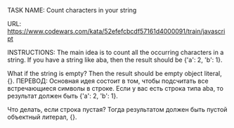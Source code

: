 TASK NAME: Count characters in your string

URL: https://www.codewars.com/kata/52efefcbcdf57161d4000091/train/javascript

INSTRUCTIONS: The main idea is to count all the occurring characters in a string. If you have a string like aba, then the result should be {'a': 2, 'b': 1}.

What if the string is empty? Then the result should be empty object literal, {}.
ПЕРЕВОД: Основная идея состоит в том, чтобы подсчитать все встречающиеся символы в строке. Если у вас есть строка типа aba, то результат должен быть {'a': 2, 'b': 1}.

Что делать, если строка пустая? Тогда результатом должен быть пустой объектный литерал, {}.
